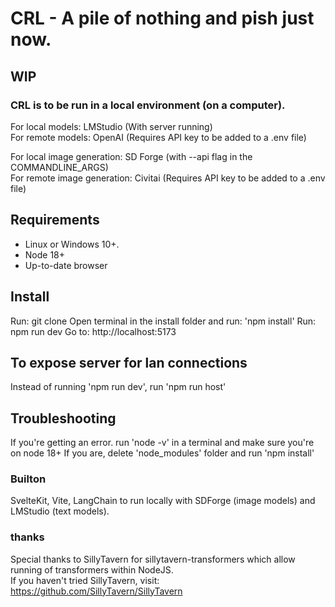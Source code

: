 # CRL - A pile of nothing and pish just now. 
## WIP

### CRL is to be run in a local environment (on a computer).

For local models: LMStudio (With server running)<br/>
For remote models: OpenAI (Requires API key to be added to a .env file)

For local image generation: SD Forge (with --api flag in the COMMANDLINE_ARGS)<br/>
For remote image generation: Civitai (Requires API key to be added to a .env file)

## Requirements
- Linux or Windows 10+.
- Node 18+
- Up-to-date browser

## Install

Run: git clone 
Open terminal in the install folder and run: 'npm install'
Run: npm run dev
Go to: http://localhost:5173

## To expose server for lan connections
Instead of running 'npm run dev', run 'npm run host'

## Troubleshooting
If you're getting an error. run 'node -v' in a terminal and make sure you're on node 18+
If you are, delete 'node_modules' folder and run 'npm install'

### Builton
SvelteKit, Vite, LangChain to run locally with SDForge (image models) and LMStudio (text models).

### thanks
Special thanks to SillyTavern for sillytavern-transformers which allow running of transformers within NodeJS.<br/>
If you haven't tried SillyTavern, visit: https://github.com/SillyTavern/SillyTavern
